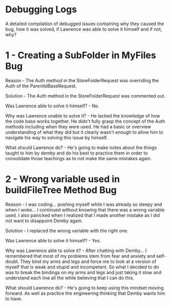 # Debugging Logs

A detailed compilation of debugged issues containing why they caused the bug, how it was solved, if Lawrence was able to solve it himself and if not, why?

# 1 - Creating a SubFolder in MyFiles Bug
Reason - The Auth method in the StoreFolderRequest was overriding the Auth of the ParentIdBaseRequest.

Solution - The Auth method in the StoreFolderRequest was commented out.

Was Lawrence able to solve it himself? - No.

Why was Lawrence unable to solve it? - He lacked the knowledge of how the code base works together. He didn't fully grasp the concept of the Auth methods including when they were used. He had a basic or overview understanding of what they did but it clearly wasn't enough to allow him to navigate his way to solving this issue by himself.

What should Lawrence do? - He's going to make notes about the things taught to him by demby and do his best to practice them in order to consolidate those teachings as to not make the same mistakes again.


# 2 - Wrong variable used in buildFileTree Method Bug
Reason - I was coding... pushing myself while I was already so sleepy and when I woke... I continued without knowing that there was a wrong variable used. I also panicked when I realized that I made another mistake as I did not want to disappoint Demby again.

Solution - I replaced the wrong variable with the right one.

Was Lawrence able to solve it himself? - Yes.

Why was Lawrence able to solve it? - After chatting with Demby... I remembered that most of my problems stem from fear and anxiety and self-doubt. They bind my arms and legs and force me to look at a version of myself that is weak and stupid and incompetent. So what I decided to do was to break the bindings on my arms and legs and just taking it slow and understand each line all the while believing that I can do this.

What should Lawrence do? - He's going to keep using this mindset moving forward. As well as practice the engineering thinking that Demby wants him to have.
